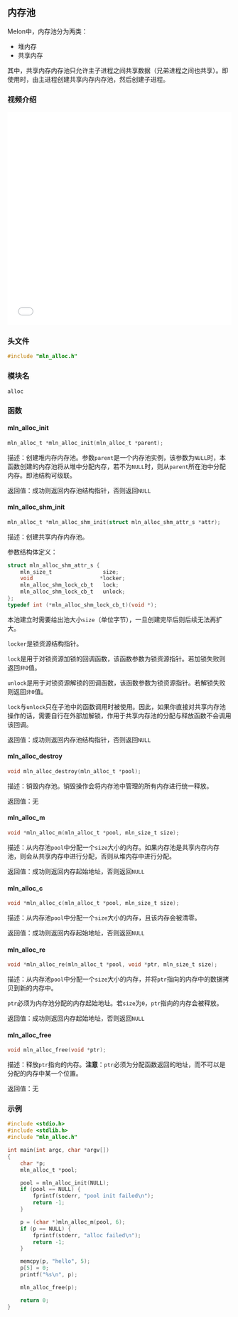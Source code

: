 ## 内存池

Melon中，内存池分为两类：

- 堆内存
- 共享内存

其中，共享内存内存池只允许主子进程之间共享数据（兄弟进程之间也共享）。即使用时，由主进程创建共享内存内存池，然后创建子进程。



### 视频介绍

<iframe src="//player.bilibili.com/player.html?bvid=BV1CP411W76u&page=1&autoplay=0" scrolling="no" border="0" frameborder="no" framespacing="0" allowfullscreen="true" height="480px" width="100%"> </iframe>



### 头文件

```c
#include "mln_alloc.h"
```



### 模块名

`alloc`



### 函数



#### mln_alloc_init

```c
mln_alloc_t *mln_alloc_init(mln_alloc_t *parent);
```

描述：创建堆内存内存池。参数`parent`是一个内存池实例，该参数为`NULL`时，本函数创建的内存池将从堆中分配内存，若不为`NULL`时，则从`parent`所在池中分配内存。即池结构可级联。

返回值：成功则返回内存池结构指针，否则返回`NULL`



#### mln_alloc_shm_init

```c
mln_alloc_t *mln_alloc_shm_init(struct mln_alloc_shm_attr_s *attr);
```

描述：创建共享内存内存池。

参数结构体定义：
```c
struct mln_alloc_shm_attr_s {
    mln_size_t                size;
    void                     *locker;
    mln_alloc_shm_lock_cb_t   lock;
    mln_alloc_shm_lock_cb_t   unlock;
};
typedef int (*mln_alloc_shm_lock_cb_t)(void *);
```

本池建立时需要给出池大小`size`（单位字节），一旦创建完毕后则后续无法再扩大。

`locker`是锁资源结构指针。

`lock`是用于对锁资源加锁的回调函数，该函数参数为锁资源指针。若加锁失败则返回`非0`值。

`unlock`是用于对锁资源解锁的回调函数，该函数参数为锁资源指针。若解锁失败则返回`非0`值。

`lock`与`unlock`只在子池中的函数调用时被使用。因此，如果你直接对共享内存池操作的话，需要自行在外部加解锁，作用于共享内存池的分配与释放函数不会调用该回调。

返回值：成功则返回内存池结构指针，否则返回`NULL`



#### mln_alloc_destroy

```c
void mln_alloc_destroy(mln_alloc_t *pool);
```

描述：销毁内存池。销毁操作会将内存池中管理的所有内存进行统一释放。

返回值：无



#### mln_alloc_m

```c
void *mln_alloc_m(mln_alloc_t *pool, mln_size_t size);
```

描述：从内存池`pool`中分配一个`size`大小的内存。如果内存池是共享内存内存池，则会从共享内存中进行分配，否则从堆内存中进行分配。

返回值：成功则返回内存起始地址，否则返回`NULL`



#### mln_alloc_c

```c
void *mln_alloc_c(mln_alloc_t *pool, mln_size_t size);
```

描述：从内存池`pool`中分配一个`size`大小的内存，且该内存会被清零。

返回值：成功则返回内存起始地址，否则返回`NULL`



#### mln_alloc_re

```c
void *mln_alloc_re(mln_alloc_t *pool, void *ptr, mln_size_t size);
```

描述：从内存池`pool`中分配一个`size`大小的内存，并将`ptr`指向的内存中的数据拷贝到新的内存中。

`ptr`必须为内存池分配的内存起始地址。若`size`为`0`，`ptr`指向的内存会被释放。

返回值：成功则返回内存起始地址，否则返回`NULL`



#### mln_alloc_free

```c
void mln_alloc_free(void *ptr);
```

描述：释放`ptr`指向的内存。**注意**：`ptr`必须为分配函数返回的地址，而不可以是分配的内存中某一个位置。

返回值：无



### 示例

```c
#include <stdio.h>
#include <stdlib.h>
#include "mln_alloc.h"

int main(int argc, char *argv[])
{
    char *p;
    mln_alloc_t *pool;

    pool = mln_alloc_init(NULL);
    if (pool == NULL) {
        fprintf(stderr, "pool init failed\n");
        return -1;
    }

    p = (char *)mln_alloc_m(pool, 6);
    if (p == NULL) {
        fprintf(stderr, "alloc failed\n");
        return -1;
    }

    memcpy(p, "hello", 5);
    p[5] = 0;
    printf("%s\n", p);

    mln_alloc_free(p);

    return 0;
}
```

